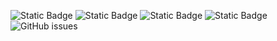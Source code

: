 ![Static Badge](https://img.shields.io/badge/blacklists-60-000000) ![Static Badge](https://img.shields.io/badge/blacklisted-3118548-cc0000) ![Static Badge](https://img.shields.io/badge/whitelisted-2242-00CC00) ![Static Badge](https://img.shields.io/badge/streaming_blacklist-28106-000000) ![GitHub issues](https://img.shields.io/github/issues/fabriziosalmi/blacklists)
